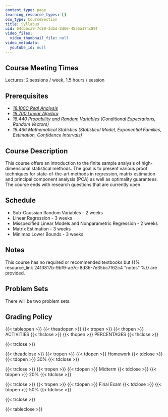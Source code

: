 ```yaml
---
content_type: page
learning_resource_types: []
ocw_type: CourseSection
title: Syllabus
uid: 64cbbca9-7c80-3dbd-2d60-45a6a174c89f
video_files:
  video_thumbnail_file: null
video_metadata:
  youtube_id: null
---
```


Course Meeting Times
--------------------

Lectures: 2 sessions / week, 1.5 hours / session

Prerequisites
-------------

*   [_18.100C Real Analysis_](/courses/18-100c-real-analysis-fall-2012/pages/index.htm)
*   [_18.700 Linear Algebra_](/courses/18-700-linear-algebra-fall-2013/pages/index.htm)
*   [_18.440 Probability and Random Variables_](/courses/18-440-probability-and-random-variables-spring-2014/pages/index.htm) _(Conditional Expectations, Random Vectors)_
*   _18.466 Mathematical Statistics_ _(Statistical Model, Exponential Families, Estimation, Confidence Intervals)_

Course Description
------------------

This course offers an introduction to the finite sample analysis of high-dimensional statistical methods. The goal is to present various proof techniques for state-of-the-art methods in regression, matrix estimation and principal component analysis (PCA) as well as optimality guarantees. The course ends with research questions that are currently open.

Schedule
--------

*   Sub-Gaussian Random Variables - 2 weeks
*   Linear Regression - 3 weeks
*   Misspecified Linear Models and Nonparametric Regression - 2 weeks
*   Matrix Estimation - 3 weeks
*   Minimax Lower Bounds - 3 weeks

Notes
-----

This course has no required or recommended textbooks but {{% resource_link 2413817b-9bf9-ae7c-8d36-7e35bc7f62c4 "notes" %}} are provided.

Problem Sets
------------

There will be two problem sets.

Grading Policy
--------------

{{< tableopen >}}
{{< theadopen >}}
{{< tropen >}}
{{< thopen >}}
ACTIVITIES
{{< thclose >}}
{{< thopen >}}
PERCENTAGES
{{< thclose >}}

{{< trclose >}}

{{< theadclose >}}
{{< tropen >}}
{{< tdopen >}}
Homework
{{< tdclose >}}
{{< tdopen >}}
30%
{{< tdclose >}}

{{< trclose >}}
{{< tropen >}}
{{< tdopen >}}
Midterm
{{< tdclose >}}
{{< tdopen >}}
20%
{{< tdclose >}}

{{< trclose >}}
{{< tropen >}}
{{< tdopen >}}
Final Exam
{{< tdclose >}}
{{< tdopen >}}
50%
{{< tdclose >}}

{{< trclose >}}

{{< tableclose >}}
